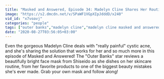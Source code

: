 ```yaml
---
title: "Masked and Answered, Episode 34: Madelyn Cline Shares Her Routine for Glowing Skin"
image: "https://s2.dmcdn.net/v/SPaWF1VGpXIpJdddD/x240"
vid_id: "x7voavj"
categories: "people"
tags: ["outer banks","madelyn cline","madelyn cline masked and answered"]
date: "2020-08-27T03:56:05+03:00"
---
```

Even the gorgeous Madelyn Cline deals with &quot;really painful&quot; cystic acne, and she's sharing the solution that works for her and so much more in this episode of Masked and Answered! The &quot;Outer Banks&quot; star reviews a beautifully bright face mask from Shiseido as she dishes on her skincare routine, from her favorite products to one of the biggest beauty mistakes she's ever made. Grab your own mask and follow along!
